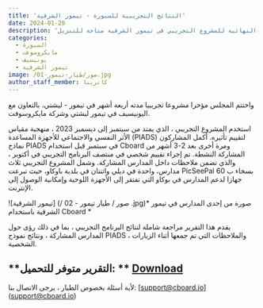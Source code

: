 ```yaml
---
title: 'النتائج التجريبية للسبورة - تيمور الشرقية'
date: 2024-01-20
description: 'النتائج النهائية للمشروع التجريبي في تيمور الشرقية متاحة للتنزيل'
categories:
  - السبورة
  - مايكروسوفت
  - يونيسيف
  - تيمور الشرقية
image: /صور/طيار-تيمور-01.jpg
author_staff_member: كاترينا
---
```


واختتم المجلس مؤخرا مشروعا تجريبيا مدته أربعة أشهر في تيمور - ليشتي، بالتعاون مع اليونيسيف في تيمور ليشتي وشركة مايكروسوفت.

استخدم المشروع التجريبي ، الذي يمتد من سبتمبر إلى ديسمبر 2023 ، منهجية مقياس الأثر النفسي والاجتماعي للأجهزة المساعدة (PIADS) لتقييم تأثيره. أكمل المشاركون نماذج PIADS في سبتمبر قبل استخدام Cboard ومرة أخرى بعد 2-3 أشهر من المشاركة النشطة. تم إجراء تقييم شخصي في منتصف البرنامج التجريبي في أكتوبر ، والذي تضمن ملاحظات داخل المدارس المشاركة. وشمل المشروع التجريبي ثلاث مدارس، واحدة في ديلي واثنتان في بلدية باوكاو، حيث تبرعت PicSeePal بسخاء ب 60 جهازا لدعم المدارس في بوكاو التي تفتقر إلى الأجهزة اللوحية وإمكانية الوصول إلى الإنترنت.

![تيمور الشرقية] (/ صور / طيار تيمور - 02 .jpg)* صورة من إحدى المدارس في تيمور الشرقية باستخدام Cboard \*

يقدم هذا التقرير مراجعة شاملة لنتائج البرنامج التجريبي ، بما في ذلك رؤى حول المدارس المشاركة ، ونتائج نموذج PIADS ، والملاحظات التي تم جمعها أثناء الزيارات الشخصية.

## \*\*التقرير متوفر للتحميل: \*\* [Download](https://www.cboard.io/documents/CboardTimorLestePilot2023Report.pdf)

لأية أسئلة بخصوص الطيار ، يرجى الاتصال بنا: [support@cboard.io] (support@cboard.io)
